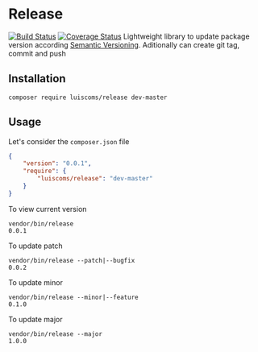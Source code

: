 Release
==

[![Build Status](https://travis-ci.org/luiscoms/release.svg?branch=master)](https://travis-ci.org/luiscoms/release) [![Coverage Status](https://coveralls.io/repos/github/luiscoms/release/badge.svg?branch=master)](https://coveralls.io/github/luiscoms/release?branch=master)
Lightweight library to update package version according [Semantic Versioning](http://semver.org/).
Aditionally can create git tag, commit and push

Installation
----

    composer require luiscoms/release dev-master

Usage
----

Let's consider the `composer.json` file

```json
{
    "version": "0.0.1",
    "require": {
        "luiscoms/release": "dev-master"
    }
}
```

To view current version

    vendor/bin/release
    0.0.1

To update patch

    vendor/bin/release --patch|--bugfix
    0.0.2

To update minor

    vendor/bin/release --minor|--feature
    0.1.0

To update major

    vendor/bin/release --major
    1.0.0
